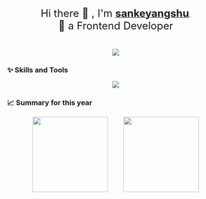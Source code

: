 <div align="center">
  <font size=5>Hi there 👋 , I'm </font><b><a target="_blank" href="https://sankeyangshu.top/about.html"><font size=5>sankeyangshu</font></a></b>.<br/>
  <font size=5>🚀 a Frontend Developer</font><br/>
</div>

<h1 align="center"> 
  <a href="https://github.com/sankeyangshu">
    <img src="https://readme-typing-svg.herokuapp.com?lines=从来没有真正的绝境，只有心灵的迷途;Never+really+desperate,+only+the+lost+of+the+soul&center=true&size=18" />
  </a>
</h1>

### **✨ Skills and Tools**

<div align="center">
  <img src="https://skillicons.dev/icons?i=html,css,js,ts,nodejs,nestjs,vue,react," />
</div>

### **📈 Summary for this year**

<div align="center">
  <span>&emsp;&emsp;</span>
  <img height="175px" src="https://github-readme-stats.vercel.app/api?username=sankeyangshu&hide_border=true&show_icons=true&bg_color=0,84fab0,8fd3f4,a8edea,5ee7df&theme=graywhite" />
  <span>&emsp;&emsp;</span>
  <img height="175px" src="https://github-readme-stats.vercel.app/api/top-langs/?username=sankeyangshu&hide_border=true&layout=compact&bg_color=0,5ee7df,a8edea,8fd3f4,84fab0&theme=graywhite" />
  <span>&emsp;&emsp;</span>
</div>

<!--
**sankeyangshu/sankeyangshu** is a ✨ _special_ ✨ repository because its `README.md` (this file) appears on your GitHub profile.

Here are some ideas to get you started:

- 🔭 I’m currently working on ...
- 🌱 I’m currently learning ...
- 👯 I’m looking to collaborate on ...
- 🤔 I’m looking for help with ...
- 💬 Ask me about ...
- 📫 How to reach me: ...
- 😄 Pronouns: ...
- ⚡ Fun fact: ...
-->
